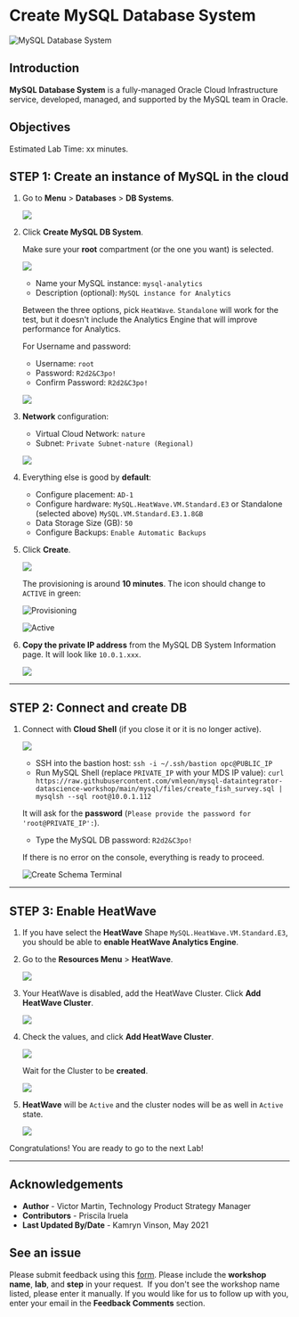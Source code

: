 # Create MySQL Database System

![MySQL Database System](images/mds_banner.png)

## Introduction

**MySQL Database System** is a fully-managed Oracle Cloud Infrastructure service, developed, managed, and supported by the MySQL team in Oracle.

## Objectives

Estimated Lab Time: xx minutes.

## STEP 1: Create an instance of MySQL in the cloud

1. Go to **Menu** > **Databases** > **DB Systems**.

   ![](images/mysql_menu.png)

2. Click **Create MySQL DB System**.

   Make sure your **root** compartment (or the one you want) is selected.

   ![](images/mysql_create_button.png)

   - Name your MySQL instance: `mysql-analytics`
   - Description (optional): `MySQL instance for Analytics`

   Between the three options, pick `HeatWave`. `Standalone` will work for the test, but it doesn't include the Analytics Engine that will improve performance for Analytics.

   For Username and password:

   - Username: `root`
   - Password: `R2d2&C3po!`
   - Confirm Password: `R2d2&C3po!`

   ![](images/mysql_create_db_fields.png)

3. **Network** configuration:

   - Virtual Cloud Network: `nature`
   - Subnet: `Private Subnet-nature (Regional)`

   ![](images/mysql_vcn_fields.png)

4. Everything else is good by **default**:

   - Configure placement: `AD-1`
   - Configure hardware: `MySQL.HeatWave.VM.Standard.E3` or Standalone (selected above) `MySQL.VM.Standard.E3.1.8GB`
   - Data Storage Size (GB): `50`
   - Configure Backups: `Enable Automatic Backups`

5. Click **Create**.

   ![](images/mysql_shape_fields.png)

   The provisioning is around **10 minutes**. The icon should change to `ACTIVE` in green:

   ![Provisioning](images/mds-provisioning.png)

   ![Active](images/mds-active.png)

6. **Copy the private IP address** from the MySQL DB System Information page. It will look like `10.0.1.xxx`.

   ![](images/mysql_private_ip.png)

---

## STEP 2: Connect and create DB

1. Connect with **Cloud Shell** (if you close it or it is no longer active).

   ![](images/cloud_shell.png)

   - SSH into the bastion host: `ssh -i ~/.ssh/bastion opc@PUBLIC_IP`
   - Run MySQL Shell (replace `PRIVATE_IP` with your MDS IP value): `curl https://raw.githubusercontent.com/vmleon/mysql-dataintegrator-datascience-workshop/main/mysql/files/create_fish_survey.sql | mysqlsh --sql root@10.0.1.112`

   It will ask for the **password** (`Please provide the password for 'root@PRIVATE_IP':`).

   - Type the MySQL DB password: `R2d2&C3po!`

   If there is no error on the console, everything is ready to proceed.

   ![Create Schema Terminal](images/create_schema_mysql_terminal.png)

---

## STEP 3: Enable HeatWave

1. If you have select the **HeatWave** Shape `MySQL.HeatWave.VM.Standard.E3`, you should be able to **enable HeatWave Analytics Engine**.

2. Go to the **Resources Menu** > **HeatWave**.

   ![](images/mds_heatwave_menu.png)

3. Your HeatWave is disabled, add the HeatWave Cluster. Click **Add HeatWave Cluster**.

   ![](images/mds_heatwave_add_cluster.png)

4. Check the values, and click **Add HeatWave Cluster**.

   ![](images/mds_heatwave_select_shape.png)

   Wait for the Cluster to be **created**.

   ![](images/mds_heatwave_creating.png)

5. **HeatWave** will be `Active` and the cluster nodes will be as well in `Active` state.

   ![](images/mds_heatwave_active.png)

Congratulations! You are ready to go to the next Lab!

---

## **Acknowledgements**

- **Author** - Victor Martin, Technology Product Strategy Manager
- **Contributors** - Priscila Iruela
- **Last Updated By/Date** - Kamryn Vinson, May 2021

## See an issue

Please submit feedback using this [form](https://apexapps.oracle.com/pls/apex/f?p=133:1:::::P1_FEEDBACK:1). Please include the **workshop name**, **lab**, and **step** in your request.  If you don't see the workshop name listed, please enter it manually. If you would like for us to follow up with you, enter your email in the **Feedback Comments** section.
